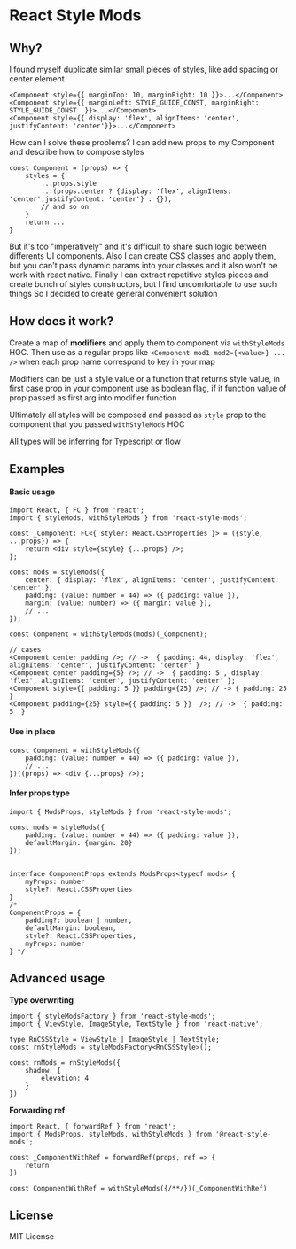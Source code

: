 # React Style Mods

## Why?

I found myself duplicate similar small pieces of styles, like add spacing or center element

```
<Component style={{ marginTop: 10, marginRight: 10 }}>...</Component>
<Component style={{ marginLeft: STYLE_GUIDE_CONST, marginRight: STYLE_GUIDE_CONST  }}>...</Component>
<Component style={{ display: 'flex', alignItems: 'center', justifyContent: 'center'}}>...</Component>
```

How can I solve these problems?
I can add new props to my Component and describe how to compose styles

```
const Component = (props) => {
    styles = {
        ...props.style
        ...(props.center ? {display: 'flex', alignItems: 'center',justifyContent: 'center'} : {}),
        // and so on
    }
    return ...
}

```

But it's too "imperatively" and it's difficult to share such logic between differents UI components.
Also I can create CSS classes and apply them, but you can't pass dynamic params into your classes and it also won't be work with react native.
Finally I can extract repetitive styles pieces and create bunch of styles constructors, but I find uncomfortable to use such things
So I decided to create general convenient solution

## How does it work?

Create a map of **modifiers** and apply them to component via `withStyleMods` HOC. Then use as a regular props like `<Component mod1 mod2={<value>} ... />` when each prop
name correspond to key in your map

Modifiers can be just a style value or a function that returns style value, in first case prop in your component use as boolean flag, if it function value of prop passed as
first arg into modifier function

Ultimately all styles will be composed and passed as `style` prop to the component that you passed `withStyleMods` HOC

All types will be inferring for Typescript or flow

## Examples

#### Basic usage

```
import React, { FC } from 'react';
import { styleMods, withStyleMods } from 'react-style-mods';

const _Component: FC<{ style?: React.CSSProperties }> = ({style, ...props}) => {
    return <div style={style} {...props} />;
};

const mods = styleMods({
    center: { display: 'flex', alignItems: 'center', justifyContent: 'center' },
    padding: (value: number = 44) => ({ padding: value }),
    margin: (value: number) => ({ margin: value }),
    // ...
});

const Component = withStyleMods(mods)(_Component);

// cases
<Component center padding />; // ->  { padding: 44, display: 'flex', alignItems: 'center', justifyContent: 'center' }
<Component center padding={5} />; // ->  { padding: 5 , display: 'flex', alignItems: 'center', justifyContent: 'center' };
<Component style={{ padding: 5 }} padding={25} />; // -> { padding: 25  }
<Component padding={25} style={{ padding: 5 }}  />; // ->  { padding: 5  }

```

#### Use in place

```
const Component = withStyleMods({
    padding: (value: number = 44) => ({ padding: value }),
    // ...
})((props) => <div {...props} />);
```

#### Infer props type

```
import { ModsProps, styleMods } from 'react-style-mods';

const mods = styleMods({
    padding: (value: number = 44) => ({ padding: value }),
    defaultMargin: {margin: 20}
});


interface ComponentProps extends ModsProps<typeof mods> {
    myProps: number
    style?: React.CSSProperties
}
/*
ComponentProps = {
    padding?: boolean | number,
    defaultMargin: boolean,
    style?: React.CSSProperties,
    myProps: number
} */

```

## Advanced usage

**Type overwriting**

```
import { styleModsFactory } from 'react-style-mods';
import { ViewStyle, ImageStyle, TextStyle } from 'react-native';

type RnCSSStyle = ViewStyle | ImageStyle | TextStyle;
const rnStyleMods = styleModsFactory<RnCSSStyle>();

const rnMods = rnStyleMods({
    shadow: {
        elevation: 4
    }
})

```

**Forwarding ref**

```
import React, { forwardRef } from 'react';
import { ModsProps, styleMods, withStyleMods } from '@react-style-mods';

const _ComponentWithRef = forwardRef(props, ref => {
    return
})

const ComponentWithRef = withStyleMods({/**/})(_ComponentWithRef)
```

## License

MIT License
